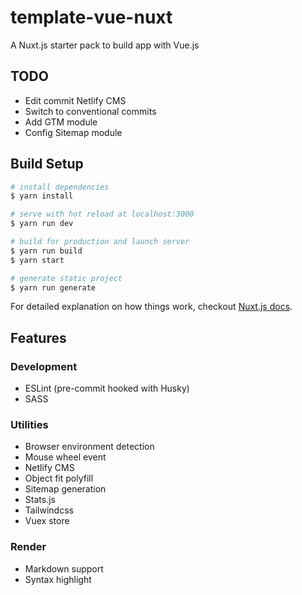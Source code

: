 # template-vue-nuxt

A Nuxt.js starter pack to build app with Vue.js

## TODO

- Edit commit Netlify CMS
- Switch to conventional commits
- Add GTM module
- Config Sitemap module

## Build Setup

```bash
# install dependencies
$ yarn install

# serve with hot reload at localhost:3000
$ yarn run dev

# build for production and launch server
$ yarn run build
$ yarn start

# generate static project
$ yarn run generate
```

For detailed explanation on how things work, checkout [Nuxt.js docs](https://nuxtjs.org).

## Features

### Development

- ESLint (pre-commit hooked with Husky)
- SASS

### Utilities

- Browser environment detection
- Mouse wheel event
- Netlify CMS
- Object fit polyfill
- Sitemap generation
- Stats.js
- Tailwindcss
- Vuex store

### Render

- Markdown support
- Syntax highlight
